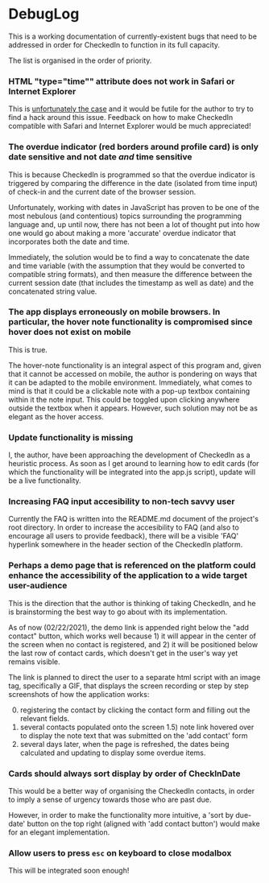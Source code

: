# DebugLog

This is a working documentation of currently-existent bugs that need to be addressed in order for CheckedIn to function in its full capacity.

The list is organised in the order of priority.

### HTML "type="time"" attribute does not work in Safari or Internet Explorer

This is [unfortunately the case](https://www.w3schools.com/html/tryit.asp?filename=tryhtml_input_time) and it would be futile for the author to try to find a hack around this issue. Feedback on how to make CheckedIn compatible with Safari and Internet Explorer would be much appreciated! 

### The overdue indicator (red borders around profile card) is only date sensitive and not date *and* time sensitive

This is because CheckedIn is programmed so that the overdue indicator is triggered by comparing the difference in the date (isolated from time input) of check-in and the current date of the browser session. 

Unfortunately, working with dates in JavaScript has proven to be one of the most nebulous (and contentious) topics surrounding the programming language and, up until now, there has not been a lot of thought put into how one would go about making a more 'accurate' overdue indicator that incorporates both the date and time.

Immediately, the solution would be to find a way to concatenate the date and time variable (with the assumption that they would be converted to compatible string formats), and then measure the difference between the current session date (that includes the timestamp as well as date) and the concatenated string value.  

### The app displays erroneously on mobile browsers. In particular, the hover note functionality is compromised since hover does not exist on mobile

This is true. 

The hover-note functionality is an integral aspect of this program and, given that it cannot be accessed on mobile, the author is pondering on ways that it can be adapted to the mobile environment. Immediately, what comes to mind is that it could be a clickable note with a pop-up textbox containing within it the note input. This could be toggled upon clicking anywhere outside the textbox when it appears. However, such solution may not be as elegant as the hover access. 

### Update functionality is missing

I, the author, have been approaching the development of CheckedIn as a heuristic process. As soon as I get around to learning how to edit cards (for which the functionality will be integrated into the app.js script), update will be a live functionality.

### Increasing FAQ input accesibility to non-tech savvy user 

Currently the FAQ is written into the README.md document of the project's root directory. In order to increase the accesibility to FAQ (and also to encourage all users to provide feedback), there will be a visible 'FAQ' hyperlink somewhere in the header section of the CheckedIn platform. 

### Perhaps a demo page that is referenced on the platform could enhance the accessibility of the application to a wide target user-audience

This is the direction that the author is thinking of taking CheckedIn, and he is brainstorming the best way to go about with its implementation. 

As of now (02/22/2021), the demo link is appended right below the "add contact" button, which works well because 1) it will appear in the center of the screen when no contact is registered, and 2) it will be positioned below the last row of contact cards, which doesn't get in the user's way yet remains visible. 

The link is planned to direct the user to a separate html script with an image tag, specifically a GIF, that displays the screen recording or step by step screenshots of how the application works:

0) registering the contact by clicking the contact form and filling out the relevant fields.
1) several contacts populated onto the screen
1.5) note link hovered over to display the note text that was submitted on the 'add contact' form
2) several days later, when the page is refreshed, the dates being calculated and updating to display some overdue items.

### Cards should always sort display by order of CheckInDate

This would be a better way of organising the CheckedIn contacts, in order to imply a sense of urgency towards those who are past due.  

However, in order to make the functionality more intuitive, a 'sort by due-date' button on the top right (aligned with 'add contact button') would make for an elegant implementation.

### Allow users to press `esc` on keyboard to close modalbox

This will be integrated soon enough!
